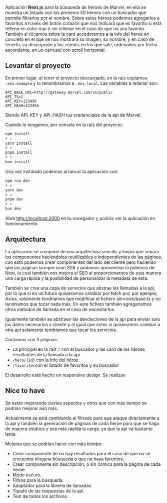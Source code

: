 Aplicación **Next.js** para la búsqueda de héroes de Marvel, en ella se muestra un listado con los primeros 50 héroes con un buscador que permite filtrarlos por el nombre.
Sobre estos héroes podemos agregarlos a favoritos a través del botón corazón que nos indicará que es favorito si está relleno en color rojo o sin rellenar en el caso de que no sea favorito. También si clicamos sobre la card accederemos a la info del heroe en concreto en el que se nos mostrará su imagen, su nombre, y en caso de tenerlo, su descripción y los cómics en los que sale, ordenados por fecha ascendente, en un carrusel con scroll horizontal.


## Levantar el proyecto

En primer lugar, al tener el proyecto descargado, en la raiz copiamos `.env.example` y lo renombramos a `.env.local`. 
Las variables a rellenar son:

```
API_BASE_URL=http://gateway.marvel.com/v1/public
API_TS=1
API_KEY=123456
API_HASH=123456
```

Siendo API_KEY y API_HASH tus credenciales de la api de Marvel.

Cuando lo tengamos, por consola en la raíz del proyecto:

```bash
npm install
# o
yarn install
# o
pnpm install
# o
bun install
```

Una vez instalado podemos arrancar la aplicación con:

```bash
npm run dev
# o
yarn dev
# o
pnpm dev
# o
bun dev
```

Abre [http://localhost:3000](http://localhost:3000) en tu navegador y podrás ver la aplicación en funcionamiento.


## Arquitectura

La aplicación se compone de una arquitectura sencilla y limpia que separa los componentes haciéndolos reutilizables e independientes de las páginas, con esto podemos crear componentes del lado del cliente pero haciendo que las páginas sirmpre sean SSR y podamos aprovechar la potencia de Next, lo cual también nos mejora el SEO al proporcionarnos de esta manera una carga rápida y la posibilidad de personalizar la metadata de esta.

También se crea una capa de servicios que abstrae las llamadas a la api, por lo que si en un futuro quisieramos cambiar por fetch por, por ejemplo, Axios, solamente tendríamos que modificar el fichero services/base.ts y no tendríamos que tocar nada más. En este fichero también agregaríamos otros métodos de llamada en el caso de necesitarlos.

Igualmente también se abstraen las devoluciones de la api para enviar solo los datos necesarios a cliente y al igual que antes si quisieramos cambiar a otra api solamente tendríamos que tocar los servicios.

Contamos con 3 páginas:

- La principal en la raiz `/` con el buscador y las card de los héroes resultantes de la llamada a la api.
- `/hero/{id}` con la info del héroe.
- `/favorites`con el listado de favoritos y su buscador

El desarrollo está hecho en responsive design.
Se realizan 


## Nice to have

Se están mejorando ciertos aspectos y otros que con más tiempo se podrían mejorar aún más.

Actualmente se está cambiando el filtrado para que ataque directamente a la api y también la generación de páginas de cada héroe para que se haga de manera estática y sea más rápida la carga, ya que la api va bastante lenta.

Mejoras que se podrían hacer con más tiempo:

- Crear componente de no hay resultados para el caso de que no se encuentra ninguna búsqueda o que no haya favoritos.
- Crear componente sin descripción, o sin comics para la página de cada héroe.
- Modo oscuro.
- Filtros para la búsqueda.
- Adaptador para la librería de llamadas.
- Tipado de las respuestas de la api.
- Test de todos los archivos.